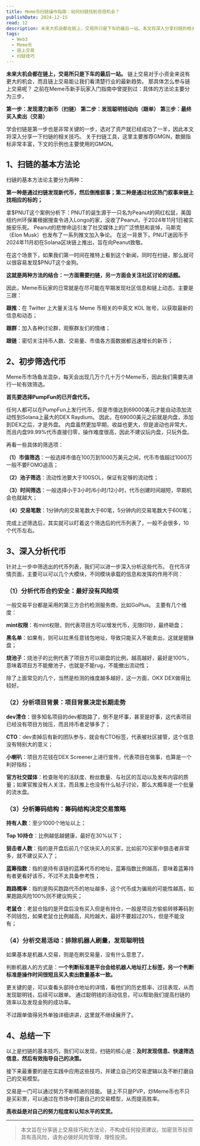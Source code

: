 ```yaml
---
title: Meme币扫链操作指南：如何扫链找到百倍机会？
publishDate: 2024-12-15
read: 12
description: 未来大机会都在链上，交易所只是下车的最后一站。本文将深入分享扫链的相关技巧，帮助你发现链上的金狗机会。
tags:
  - Web3
  - Meme币
  - 链上交易
  - 扫链技巧
---
```


**未来大机会都在链上，交易所只是下车的最后一站。** 链上交易对于小资金来说有更大的机会，而且链上交易能让我们看清楚行业的最新趋势。 那具体怎么参与链上交易呢？ 之前在Meme币新手玩家入门指南中曾提到过：具体的方法论主要分为三步， 

**第一步：发现潜力新币（扫链）**
**第二步：发现聪明钱动向（跟单）**
**第三步：最终买入卖出（交易）**

学会扫链是第一步也是非常关键的一步，选对了资产就已经成功了一半，因此本文将深入分享一下扫链的相关技巧。 关于扫链工具，这里主要推荐GMGN，数据指标非常丰富，下文的示例也主要使用的GMGN。

## 1、扫链的基本方法论

扫链的基本方法论主要分为两种： 

**第一种是通过扫链发现新代币，然后倒推叙事；第二种是通过社区热门叙事来链上找相应的标的；** 

拿$PNUT这个案例分析下：PNUT的诞生源于一只名为Peanut的网红松鼠，美国纽约州环保署根据搜查令进入Longo的家，没收了Peanut，于2024年11月1日被实施安乐死。 Peanut的悲惨命运引发了社交媒体上的广泛愤怒和哀悼，马斯克（Elon Musk）也发布了一系列推文加入争论。 在这一背景下，PNUT迷因币于2024年11月初在Solana区块链上推出，旨在向Peanut致敬。 

在这个场景下，如果我们第一时间在推特上看到这个新闻，同时在扫链，那么就可以很容易发现$PNUT这个金狗。 

**这就是两种方法的结合：一方面需要扫链，另一方面会关注社区讨论的话题。** 

因此，Meme币玩家的日常就是在尽可能在早期发现社区信息和链上动态，主要是三跟： 

**跟推**：在 Twitter 上大量关注与 Meme 币相关的中英文 KOL 账号，以获取最新的信息和动态； 

**跟群**：加入各种讨论群，观察群友们的情绪； 

**跟链**：密切关注持币人数、交易量、市值各方面数据都迅速增长的新币； 

## 2、初步筛选代币

Meme币市场鱼龙混杂，每天会出现几万个几十万个Meme币，因此我们需要先进行一轮有效筛选。 

**首先要选择PumpFun的已开盘代币。** 

任何人都可以在PumpFun上发行代币，但是市值达到69000美元才能自动添加流动性到Solana上最大的DEX Raydium。 因此，在69000美元之前就是内盘，添加到DEX之后，才是外盘。 内盘虽然更加早期，收益也更大，但是波动也非常大，而且内盘99.99%代币直接归零，操作难度很高，因此不建议玩内盘，只玩外盘。

再看一些具体的筛选项：

**（1）市值筛选**：一般选择市值在100万到1000万美元之间，代币市值超过1000万一般不要FOMO追高； 

**（2）池子筛选**：流动性池要大于100SOL，保证有足够的流动性； 

**（3）时间筛选**：一般选择小于3小时/6小时/12小时，代币创建时间越短，早期机会也就越大； 

**（4）交易笔数**：1分钟内的交易笔数大于60笔，5分钟内的交易笔数大于600笔； 

完成上述筛选后，其实就可以盯着这个筛选后的代币列表了，一般不会很多，10个代币左右。

## 3、深入分析代币

针对上一步中筛选出的代币列表，我们可以进一步深入分析这些代币。 在代币详情页面，主要可以可以几个大模块，不同模块承载的信息和发挥的作用不同：

### （1）分析代币合约安全：最好没有风险项

一般交易平台都是采用的第三方合约检测服务商，比如GoPlus。 主要有几个维度：

**mint权限**：有mint权限，则代表项目方可以增发代币，无限印钞，最终砸盘； 

**黑名单**：如果有，则可以拉黑任意钱包地址，导致只能买入不能卖出，这就是貔貅盘； 

**烧池子**：烧池子的比例代表了项目方可以砸盘的比例，越高越好，最好是100%，意味着项目方不能撤池子，也就是不能rug，不能撤出流动性； 

除了上面常见的几个，当然是检测的维度越多越好，这一方面，OKX DEX做得比较好。 

### （2）分析项目背景：项目背景决定长期走势

**dev清仓**：很多知名项目的dev都跑路了，倒不是坏事，甚至是好事，这代表项目已经没有项目方抛压，而且持币者足够多了； 

**CTO**：dev卖掉后有新的团队参与，就会有CTO标签，代表被社区接管，这个信息没有特别大的意义； 

**小喇叭**：项目方花钱在DEX Screener上进行宣传，代表项目在做事，也算是一个利好指标； 

**官方社交媒体**：检查账号的活跃度、粉丝数量、与社区的互动以及发布内容的质量；如果官推没有人关注，而且推上也没有什么帖子讨论，那么大概率是一个批量的流水盘。 

### （3）分析筹码结构：筹码结构决定交易策略

**持有人数**：至少1000个地址以上； 

**Top 10持仓**：比例越低越健康，最好在30%以下；

**狙击者人数**：指的是开盘后前几个区块买入的买家，比如前70买家中狙击者非常多，就不建议买入了； 

**蓝筹指数**：指的是持有该链的蓝筹代币的地址，蓝筹指数比例越高，意味着蓝筹持有者更看好该币，不过不太具备参考性； 

**跑路概率**：指的是购买跑路代币的地址越多，这个代币成为骗局的可能性越高，如果跑路风险100%则不建议购买； 

**老鼠仓**：老鼠仓指的是开盘后没有买入但是有持仓，一般是项目方偷偷转移筹码到不同钱包，如果老鼠仓比例越高，风险越大，最好不要超过20%，但是不能没有； 

### （4）分析交易活动：排除机器人刷量，发现聪明钱

如果基本是机器人交易，则是在刷交易量，没有什么意思了。 

判断机器人的方式是：**一个判断标准是平台会给机器人地址打上标签，另一个判断标准是操作时间很短且买入卖出数量基本一致。** 

更关键的是，可以查看头部持仓地址的详情，看他们的历史胜率、过往表现，从而发现聪明钱，后续可以跟单。 通过聪明钱的活动信息，可以帮助我们提高扫链的效率以及发现金狗的成功率。 

不过跟单值得另外单独详细讲讲，这里就不继续展开了。

## 4、总结一下

以上是扫链的基本技巧，我们可以发现，扫链的核心是：**及时发现信息、快速筛选信息，然后有效指导自己的决策。** 

接下来最重要的是在实践中应用这些技巧，并建立自己的交易逻辑以及不断打磨自己的交易模型。 

交易是一门可以通过努力不断精进的技能。 链上不只是PVP，炒Meme币也不只是买彩票，可以通过在市场中打磨自己的交易模型，从而提高胜率。 

**高收益是对自己的努力程度和认知水平的奖赏。**

---

> 本文旨在分享链上交易技巧和方法论，不构成任何投资建议。加密货币投资具有高风险，请务必做好风险管理，理性投资。

